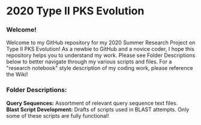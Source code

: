# 2020 Type II PKS Evolution   

### Welcome! ###       
Welcome to my GitHub repository for my 2020 Summer Research Project on Type II PKS Evolution! As a newbie to GitHub and a novice coder, I hope this repository helps you to understand my work. Please see Folder Descriptions below to better navigate through my various scripts and files. For a "research notebook" style description of my coding work, please reference the Wiki!    

### Folder Descriptions: ###   
  **Query Sequences:** Assortment of relevant query sequence text files.    
  **Blast Script Development:** Drafts of scripts used in BLAST attempts. Only some of these scripts are    fully functional!   
  
